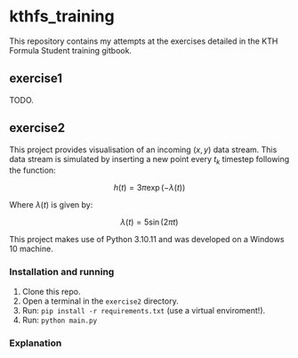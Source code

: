 # kthfs_training

This repository contains my attempts at the exercises detailed in the KTH Formula Student training gitbook.

## exercise1

TODO.

## exercise2

This project provides visualisation of an incoming $\left( x, y \right)$ data stream. This data stream is simulated by inserting a new point every $t_k$ timestep following the function:

$$ h \left( t \right) = 3 \pi \exp{\left(- \lambda \left( t \right) \right)} $$

Where $\lambda \left( t \right)$ is given by:

$$ \lambda \left( t \right) = 5 \sin{\left( 2 \pi t \right)} $$

This project makes use of Python 3.10.11 and was developed on a Windows 10 machine.

### Installation and running

1. Clone this repo.
2. Open a terminal in the `exercise2` directory.
3. Run: `pip install -r requirements.txt` (use a virtual enviroment!).
4. Run: `python main.py`

### Explanation